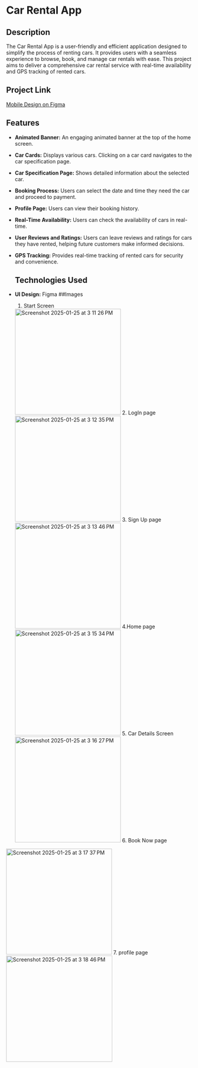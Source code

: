 # Car Rental App

## Description
The Car Rental App is a user-friendly and efficient application designed to simplify the process of renting cars. It provides users with a seamless experience to browse, book, and manage car rentals with ease. This project aims to deliver a comprehensive car rental service with real-time availability and GPS tracking of rented cars.

## Project Link
[Mobile Design on Figma](https://www.figma.com/design/EYbv5G2VGTfko8pRWErlSr/Mobile-desgin?node-id=0-1&p=f&t=znR6I7tyl6SgDnvX-0)

## Features
- **Animated Banner:** An engaging animated banner at the top of the home screen.
- **Car Cards:** Displays various cars. Clicking on a car card navigates to the car specification page.
- **Car Specification Page:** Shows detailed information about the selected car.
- **Booking Process:** Users can select the date and time they need the car and proceed to payment.
- **Profile Page:** Users can view their booking history.
- **Real-Time Availability:** Users can check the availability of cars in real-time.
- **User Reviews and Ratings:** Users can leave reviews and ratings for cars they have rented, helping future customers make informed decisions.
- **GPS Tracking:** Provides real-time tracking of rented cars for security and convenience.

  ## Technologies Used
- **UI Design:** Figma
  ##Images
  1. Start Screen
  <img width="286" alt="Screenshot 2025-01-25 at 3 11 26 PM" src="https://github.com/user-attachments/assets/68a8316d-3931-491e-b5ee-ed53f0b10d43" />
  2. LogIn page 
  <img width="286" alt="Screenshot 2025-01-25 at 3 12 35 PM" src="https://github.com/user-attachments/assets/b9aa1b0e-4657-40e4-a718-528c19f638c4" />
  3. Sign Up page
  <img width="286" alt="Screenshot 2025-01-25 at 3 13 46 PM" src="https://github.com/user-attachments/assets/26aaa628-dfab-4d39-b71d-0b938d3bab75" />
  4.Home page
  <img width="286" alt="Screenshot 2025-01-25 at 3 15 34 PM" src="https://github.com/user-attachments/assets/e709e067-cc96-4e96-aec5-4257386a630d" />
  5. Car Details Screen
  <img width="286" alt="Screenshot 2025-01-25 at 3 16 27 PM" src="https://github.com/user-attachments/assets/6c47cd0b-d9ca-4622-9eed-c40f0d312e83" />
  6. Book Now page
<img width="286" alt="Screenshot 2025-01-25 at 3 17 37 PM" src="https://github.com/user-attachments/assets/4c197d89-a531-465e-adf5-c436e765c0e3" />
7. profile page
   <img width="287" alt="Screenshot 2025-01-25 at 3 18 46 PM" src="https://github.com/user-attachments/assets/22f8f6ee-bb93-49f5-8ee3-ff975e855230" />


  



